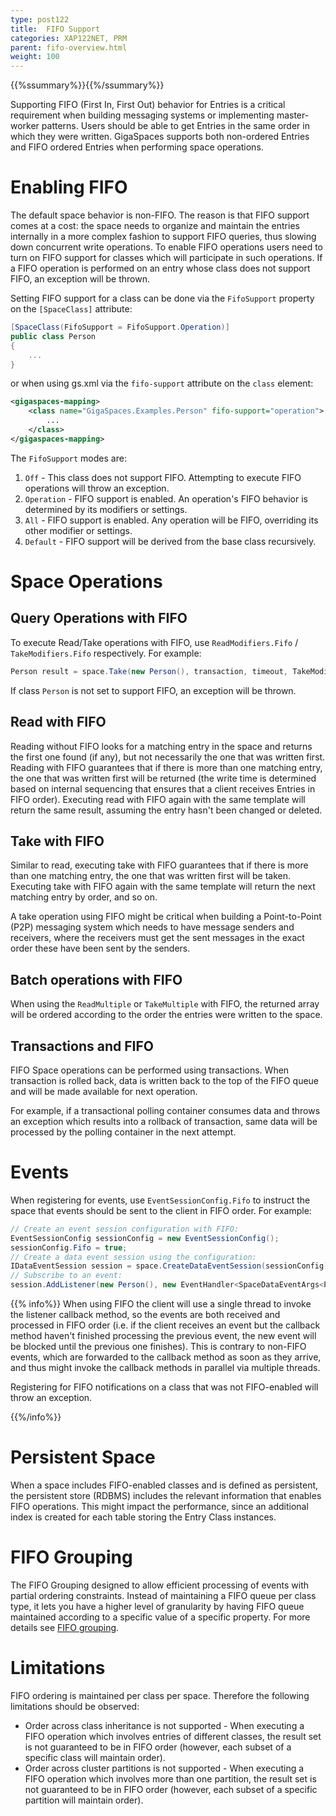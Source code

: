 ```yaml
---
type: post122
title:  FIFO Support
categories: XAP122NET, PRM
parent: fifo-overview.html
weight: 100
---
```


{{%ssummary%}}{{%/ssummary%}}

Supporting FIFO (First In, First Out) behavior for Entries is a critical requirement when building messaging systems or implementing master-worker patterns. Users should be able to get Entries in the same order in which they were written. GigaSpaces supports both non-ordered Entries and FIFO ordered Entries when performing space operations.

# Enabling FIFO

The default space behavior is non-FIFO. The reason is that FIFO support comes at a cost: the space needs to organize and maintain the entries internally in a more complex fashion to support FIFO queries, thus slowing down concurrent write operations. To enable FIFO operations users need to turn on FIFO support for classes which will participate in such operations. If a FIFO operation is performed on an entry whose class does not support FIFO, an exception will be thrown.

Setting FIFO support for a class can be done via the `FifoSupport` property on the `[SpaceClass]` attribute:


```csharp
[SpaceClass(FifoSupport = FifoSupport.Operation)]
public class Person
{
    ...
}
```

or when using gs.xml via the `fifo-support` attribute on the `class` element:


```xml
<gigaspaces-mapping>
    <class name="GigaSpaces.Examples.Person" fifo-support="operation">
        ...
    </class>
</gigaspaces-mapping>
```

The `FifoSupport` modes are:

1. `Off` - This class does not support FIFO. Attempting to execute FIFO operations will throw an exception.
2. `Operation` - FIFO support is enabled. An operation's FIFO behavior is determined by its modifiers or settings.
3. `All` - FIFO support is enabled. Any operation will be FIFO, overriding its other modifier or settings.
4. `Default` - FIFO support will be derived from the base class recursively.

# Space Operations

## Query Operations with FIFO

To execute Read/Take operations with FIFO, use `ReadModifiers.Fifo` / `TakeModifiers.Fifo` respectively. For example:


```csharp
Person result = space.Take(new Person(), transaction, timeout, TakeModifiers.FIFO);
```

If class `Person` is not set to support FIFO, an exception will be thrown.

## Read with FIFO

Reading without FIFO looks for a matching entry in the space and returns the first one found (if any), but not necessarily the one that was written first. Reading with FIFO guarantees that if there is more than one matching entry, the one that was written first will be returned (the write time is determined based on internal sequencing that ensures that a client receives Entries in FIFO order). Executing read with FIFO again with the same template will return the same result, assuming the entry hasn't been changed or deleted.

## Take with FIFO

Similar to read, executing take with FIFO guarantees that if there is more than one matching entry, the one that was written first will be taken. Executing take with FIFO again with the same template will return the next matching entry by order, and so on.

A take operation using FIFO might be critical when building a Point-to-Point (P2P) messaging system which needs to have message senders and receivers, where the receivers must get the sent messages in the exact order these have been sent by the senders.

## Batch operations with FIFO

When using the `ReadMultiple` or `TakeMultiple` with FIFO, the returned array will be ordered according to the order the entries were written to the space.

## Transactions and FIFO

FIFO Space operations can be performed using transactions. When transaction is rolled back, data is written back to the top of the FIFO queue and will be made available for next operation.

For example, if a transactional polling container consumes data and throws an exception which results into a rollback of transaction, same data will be processed by the polling container in the next attempt.

# Events

When registering for events, use `EventSessionConfig.Fifo` to instruct the space that events should be sent to the client in FIFO order. For example:


```csharp
// Create an event session configuration with FIFO:
EventSessionConfig sessionConfig = new EventSessionConfig();
sessionConfig.Fifo = true;
// Create a data event session using the configuration:
IDataEventSession session = space.CreateDataEventSession(sessionConfig);
// Subscribe to an event:
session.AddListener(new Person(), new EventHandler<SpaceDataEventArgs<Person>>(OnPersonEvent));
```

{{% info%}}
When using FIFO the client will use a single thread to invoke the listener callback method, so the events are both received and processed in FIFO order (i.e. if the client receives an event but the callback method haven't finished processing the previous event, the new event will be blocked until the previous one finishes). This is contrary to non-FIFO events, which are forwarded to the callback method as soon as they arrive, and thus might invoke the callback methods in parallel via multiple threads.

Registering for FIFO notifications on a class that was not FIFO-enabled will throw an exception.

{{%/info%}}

# Persistent Space

When a space includes FIFO-enabled classes and is defined as persistent, the persistent store (RDBMS) includes the relevant information that enables FIFO operations. This might impact the performance, since an additional index is created for each table storing the Entry Class instances.

# FIFO Grouping

The FIFO Grouping designed to allow efficient processing of events with partial ordering constraints.
Instead of maintaining a FIFO queue per class type, it lets you have a higher level of granularity by having FIFO queue maintained according to a specific value of a specific property.
For more details see [FIFO grouping](./fifo-grouping.html).

# Limitations

FIFO ordering is maintained per class per space. Therefore the following limitations should be observed:

- Order across class inheritance is not supported - When executing a FIFO operation which involves entries of different classes, the result set is not guaranteed to be in FIFO order (however, each subset of a specific class will maintain order).
- Order across cluster partitions is not supported - When executing a FIFO operation which involves more than one partition, the result set is not guaranteed to be in FIFO order (however, each subset of a specific partition will maintain order).
